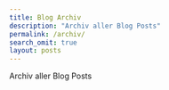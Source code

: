 ```yaml
---
title: Blog Archiv
description: "Archiv aller Blog Posts"
permalink: /archiv/
search_omit: true
layout: posts
---
```


Archiv aller Blog Posts
